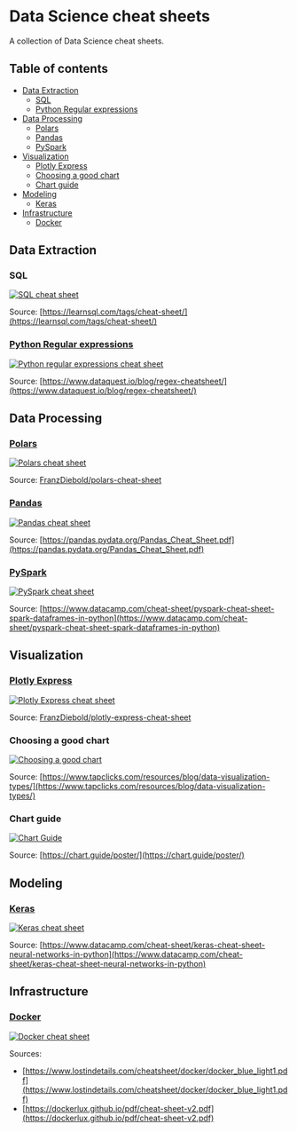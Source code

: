 # Data Science cheat sheets

A collection of Data Science cheat sheets.

## Table of contents

- [Data Extraction](#data-extraction)
  - [SQL](#sql)
  - [Python Regular expressions](#python-regular-expressions)
- [Data Processing](#data-processing)
  - [Polars](#polars)
  - [Pandas](#pandas)
  - [PySpark](#pyspark)
- [Visualization](#visualization)
  - [Plotly Express](#plotly-express)
  - [Choosing a good chart](#choosing-a-good-chart)
  - [Chart guide](#chart-guide)
- [Modeling](#modeling)
  - [Keras](#keras)
- [Infrastructure](#infrastructure)
  - [Docker](#docker)

## Data Extraction

### SQL

[![SQL cheat sheet](images/sql-cheat-sheet.png)](cheat-sheets/sql-cheat-sheet.pdf)

Source: [https://learnsql.com/tags/cheat-sheet/](https://learnsql.com/tags/cheat-sheet/)

### [Python Regular expressions](https://docs.python.org/3/library/re.html)

[![Python regular expressions cheat sheet](images/Python-regular-expressions-cheat-sheet.png)](cheat-sheets/Python-regular-expressions-cheat-sheet.pdf)

Source: [https://www.dataquest.io/blog/regex-cheatsheet/](https://www.dataquest.io/blog/regex-cheatsheet/)

## Data Processing

### [Polars](https://www.pola.rs/)

[![Polars cheat sheet](https://franzdiebold.github.io/polars-cheat-sheet/Polars_cheat_sheet.png)](https://franzdiebold.github.io/polars-cheat-sheet/Polars_cheat_sheet.pdf)

Source: [FranzDiebold/polars-cheat-sheet](https://github.com/FranzDiebold/polars-cheat-sheet)

### [Pandas](https://pandas.pydata.org/)

[![Pandas cheat sheet](images/Pandas-cheat-sheet.png)](cheat-sheets/Pandas-cheat-sheet.pdf)

Source: [https://pandas.pydata.org/Pandas_Cheat_Sheet.pdf](https://pandas.pydata.org/Pandas_Cheat_Sheet.pdf)

### [PySpark](https://spark.apache.org/docs/latest/api/python/)

[![PySpark cheat sheet](images/PySpark-cheat-sheet.png)](cheat-sheets/PySpark-cheat-sheet.pdf)

Source: [https://www.datacamp.com/cheat-sheet/pyspark-cheat-sheet-spark-dataframes-in-python](https://www.datacamp.com/cheat-sheet/pyspark-cheat-sheet-spark-dataframes-in-python)

## Visualization

### [Plotly Express](https://plotly.com/python/plotly-express/)

[![Plotly Express cheat sheet](https://franzdiebold.github.io/plotly-express-cheat-sheet/Plotly_Express_cheat_sheet.png)](https://franzdiebold.github.io/plotly-express-cheat-sheet/Plotly_Express_cheat_sheet.pdf)

Source: [FranzDiebold/plotly-express-cheat-sheet](https://github.com/FranzDiebold/plotly-express-cheat-sheet)

### Choosing a good chart

[![Choosing a good chart](images/choosing-a-good-chart.png)](cheat-sheets/choosing-a-good-chart.pdf)

Source: [https://www.tapclicks.com/resources/blog/data-visualization-types/](https://www.tapclicks.com/resources/blog/data-visualization-types/)

### Chart guide

[![Chart Guide](images/ChartGuide.png)](cheat-sheets/ChartGuide.pdf)

Source: [https://chart.guide/poster/](https://chart.guide/poster/)

## Modeling

### [Keras](https://keras.io/)

[![Keras cheat sheet](images/Keras-cheat-sheet.png)](cheat-sheets/Keras-cheat-sheet.pdf)

Source: [https://www.datacamp.com/cheat-sheet/keras-cheat-sheet-neural-networks-in-python](https://www.datacamp.com/cheat-sheet/keras-cheat-sheet-neural-networks-in-python)

## Infrastructure

### [Docker](https://www.docker.com/)

[![Docker cheat sheet](images/Docker-cheat-sheet.png)](cheat-sheets/Docker-cheat-sheet.pdf)

Sources:

- [https://www.lostindetails.com/cheatsheet/docker/docker_blue_light1.pdf](https://www.lostindetails.com/cheatsheet/docker/docker_blue_light1.pdf)
- [https://dockerlux.github.io/pdf/cheat-sheet-v2.pdf](https://dockerlux.github.io/pdf/cheat-sheet-v2.pdf)

